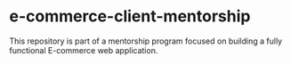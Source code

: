 # e-commerce-client-mentorship
This repository is part of a mentorship program focused on building a fully functional E-commerce web application. 
